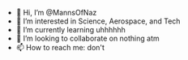 - 👋 Hi, I’m @MannsOfNaz
- 👀 I’m interested in Science, Aerospace, and Tech
- 🌱 I’m currently learning uhhhhhh
- 💞️ I’m looking to collaborate on nothing atm 
- 📫 How to reach me: don't

<!---
MannsOfNaz/MannsOfNaz is a ✨ special ✨ repository because its `README.md` (this file) appears on your GitHub profile.
You can click the Preview link to take a look at your changes.
--->
